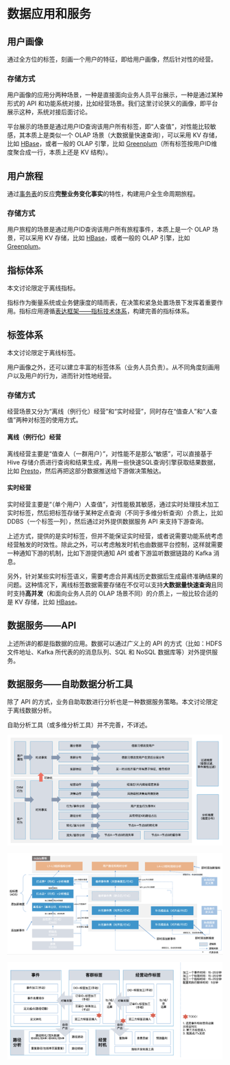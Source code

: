 # 数据应用和服务

## 用户画像

通过全方位的标签，刻画一个用户的特征，即给用户画像，然后针对性的经营。

### 存储方式

用户画像的应用分两种场景，一种是直接面向业务人员平台展示，一种是通过某种形式的 API 和功能系统对接，比如经营场景。我们这里讨论狭义的画像，即平台展示这种，系统对接后面讨论。

平台展示的场景是通过用户ID查询该用户所有标签，即“人查值”，对性能比较敏感，其本质上是类似一个 OLAP 场景（大数据量快速查询），可以采用 KV 存储，比如 [HBase](TechItself-batch.md#HBase)，或者一般的 OLAP 引擎，比如 [Greenplum](TechItself-batch.md#OLAP)（所有标签按用户ID维度聚合成一行，本质上还是 KV 结构）。

## 用户旅程

通过[事务表](DataWarehouse-batch-overview.md#事务表/事务事实表)的反应**完整业务变化事实**的特性，构建用户全生命周期旅程。

### 存储方式

用户旅程的场景是通过用户ID查询该用户所有旅程事件，本质上是一个 OLAP 场景，可以采用 KV 存储，比如 [HBase](TechItself-batch.md#HBase)，或者一般的 OLAP 引擎，比如 [Greenplum](TechItself-batch.md#OLAP)。

## 指标体系

本文讨论限定于离线指标。

指标作为衡量系统或业务健康度的晴雨表，在决策和紧急处置场景下发挥着重要作用。指标应用遵循[表达框架——指标技术体系](DataTools.md#指标配置化加工工具)，构建完善的指标体系。

## 标签体系

本文讨论限定于离线标签。

用户画像之外，还可以建立丰富的标签体系（业务人员负责）。从不同角度刻画用户以及用户的行为，进而针对性地经营。

### 存储方式

经营场景又分为“离线（例行化）经营”和“实时经营”，同时存在“值查人”和“人查值”两种对标签的使用方式。

#### 离线（例行化）经营

离线经营主要是“值查人（一群用户）”，对性能不是那么“敏感”，可以直接基于 Hive 存储介质进行查询和结果生成，再用一些快速SQL查询引擎获取结果数据，比如 [Presto](TechItself-batch.md#Presto)，然后再把这部分数据推送给下游做决策触达。

#### 实时经营

实时经营主要是“（单个用户）人查值”，对性能极其敏感，通过实时处理技术加工实时标签，然后把标签存储于某种定点查询（不同于多维分析查询）介质上，比如 DDBS（一个标签一列），然后通过对外提供数据服务 API 来支持下游查询。

上述方式，提供的是实时标签，但并不能保证实时经营，或者说需要功能系统考虑经营触发的时效性。除此之外，可以考虑触发时机也由数据平台控制，这样就需要一种通知下游的机制，比如下游提供通知 API 或者下游监听数据链路的 Kafka 消息。

另外，针对某些实时标签语义，需要考虑合并离线历史数据后生成最终准确结果的问题。这种情况下，离线标签数据需要存储在不仅可以支持**大数据量快速查询**且同时支持**高并发**（和面向业务人员的 OLAP 场景不同）的介质上，一般比较合适的是 KV 存储，比如 [HBase](TechItself-batch.md#HBase)。

## 数据服务——API

上述所讲的都是指数据的应用。数据可以通过广义上的 API 的方式（比如：HDFS 文件地址、Kafka 所代表的的消息队列、SQL 和 NoSQL 数据库等）对外提供服务。

## 数据服务——自助数据分析工具

除了 API 的方式，业务自助取数进行分析也是一种数据服务策略。本文讨论限定于离线数据分析。

自助分析工具（或多维分析工具）并不完善，不详述。

![自助数据分析工具/多维分析工具](dw-batch-self-service-analysis-tool.png)

![用户路径分析工具/时序验证工具实现参考](dw-batch-self-service-path-analysis.png)

![用户路径分析工具+经营时机工具实现方案](dw-batch-self-service-path-analysis+tag.png)
